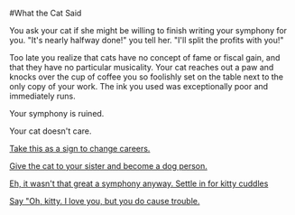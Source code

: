 #What the Cat Said

You ask your cat if she might be willing to finish writing your symphony
for you. "It's nearly halfway done!" you tell her. "I'll split the profits
with you!"

Too late you realize that cats have no concept of fame or fiscal gain, and
that they have no particular musicality. Your cat reaches out a paw and
knocks over the cup of coffee you so foolishly set on the table next to
the only copy of your work. The ink you used was exceptionally poor and
immediately runs.

Your symphony is ruined.

Your cat doesn't care.

[Take this as a sign to change careers.](../change-of-career/career.md)

[Give the cat to your sister and become a dog person.](../dog-person/dog.md)

[Eh, it wasn't that great a symphony anyway. Settle in for kitty cuddles](../cuddle-the-cat/cuddle-cat.md)

[Say "Oh, kitty.  I love you, but you do cause trouble.](../cat-symphony-trouble/rewrite-symphony.md)




